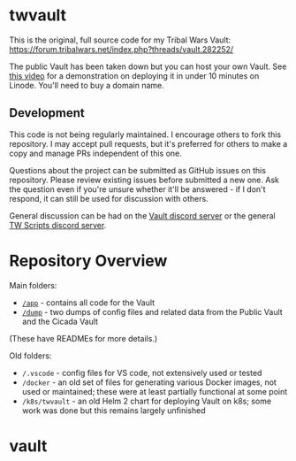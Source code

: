 # twvault

This is the original, full source code for my Tribal Wars Vault: https://forum.tribalwars.net/index.php?threads/vault.282252/

The public Vault has been taken down but you can host your own Vault. See [this video](https://www.youtube.com/watch?v=IRPJ-ld-3xQ) for a demonstration on deploying it in under 10 minutes on Linode. You'll need to buy a domain name.

## Development

This code is not being regularly maintained. I encourage others to fork this repository. I may accept pull requests, but it's preferred for others to make a copy and manage PRs independent of this one.

Questions about the project can be submitted as GitHub issues on this repository. Please review existing issues before submitted a new one. Ask the question even if you're unsure whether it'll be answered - if I don't respond, it can still be used for discussion with others.

General discussion can be had on the [Vault discord server](https://discord.gg/7N4UUX8D) or the general [TW Scripts discord server](https://discord.gg/9F5K2rSS).

# Repository Overview

Main folders:

- [`/app`](app) - contains all code for the Vault
- [`/dump`](dump) - two dumps of config files and related data from the Public Vault and the Cicada Vault

(These have READMEs for more details.)

Old folders:

- `/.vscode` - config files for VS code, not extensively used or tested
- `/docker` - an old set of files for generating various Docker images, not used or maintained; these were at least partially functional at some point
- `/k8s/twvault` - an old Helm 2 chart for deploying Vault on k8s; some work was done but this remains largely unfinished
# vault

